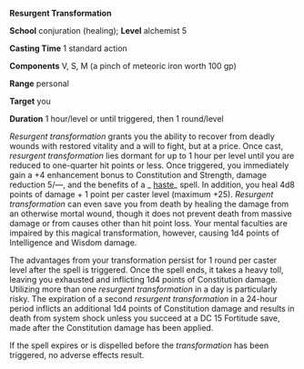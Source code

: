  **Resurgent Transformation**

**School** conjuration (healing); **Level** alchemist 5

**Casting Time** 1 standard action

**Components** V, S, M (a pinch of meteoric iron worth 100 gp)

**Range** personal

**Target** you

**Duration** 1 hour/level or until triggered, then 1 round/level

_Resurgent transformation_ grants you the ability to recover from deadly wounds with restored vitality and a will to fight, but at a price. Once cast, _resurgent transformation_ lies dormant for up to 1 hour per level until you are reduced to one-quarter hit points or less. Once triggered, you immediately gain a +4 enhancement bonus to Constitution and Strength, damage reduction 5/—, and the benefits of a _ [haste](../../spells/haste#_haste)_ spell. In addition, you heal 4d8 points of damage + 1 point per caster level (maximum +25). _Resurgent transformation_ can even save you from death by healing the damage from an otherwise mortal wound, though it does not prevent death from massive damage or from causes other than hit point loss. Your mental faculties are impaired by this magical transformation, however, causing 1d4 points of Intelligence and Wisdom damage.

The advantages from your transformation persist for 1 round per caster level after the spell is triggered. Once the spell ends, it takes a heavy toll, leaving you exhausted and inflicting 1d4 points of Constitution damage. Utilizing more than one _resurgent transformation_ in a day is particularly risky. The expiration of a second _resurgent transformation_ in a 24-hour period inflicts an additional 1d4 points of Constitution damage and results in death from system shock unless you succeed at a DC 15 Fortitude save, made after the Constitution damage has been applied.

If the spell expires or is dispelled before the _transformation_ has been triggered, no adverse effects result.

